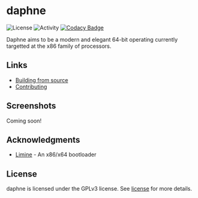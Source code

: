 # daphne
![License](https://img.shields.io/github/license/synthels/daphne)
![Activity](https://img.shields.io/github/commit-activity/m/synthels/daphne)
[![Codacy Badge](https://app.codacy.com/project/badge/Grade/b24af655b3c24ad0b29e9be4bbdf99e1)](https://www.codacy.com/gh/synthels/daphne/dashboard?utm_source=github.com&amp;utm_medium=referral&amp;utm_content=synthels/daphne&amp;utm_campaign=Badge_Grade)

Daphne aims to be a modern and elegant 64-bit operating currently targetted at the x86 family of processors.

Links
----
* [Building from source](https://github.com/synthels/daphne/blob/master/building.md)
* [Contributing](https://github.com/synthels/daphne/blob/master/contributing.md)

Screenshots
----
Coming soon!

Acknowledgments
----
* [Limine](https://github.com/limine-bootloader/limine) - An x86/x64 bootloader

License
----
daphne is licensed under the GPLv3 license. See [license](https://github.com/synthels/daphne/blob/master/license) for more details.
